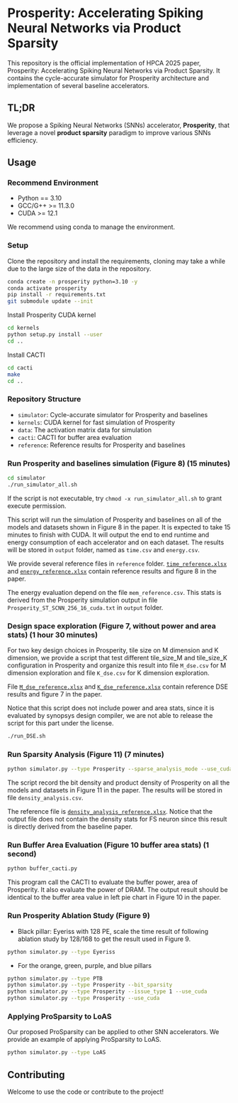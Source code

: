 # Prosperity: Accelerating Spiking Neural Networks via Product Sparsity

This repository is the official implementation of HPCA 2025 paper, Prosperity: Accelerating Spiking Neural Networks via Product Sparsity. It contains the cycle-accurate simulator for Prosperity architecture and implementation of several baseline accelerators.

## TL;DR
We propose a Spiking Neural Networks (SNNs) accelerator, **Prosperity**, that leverage a novel **product sparsity** paradigm to improve various SNNs efficiency.

## Usage

### Recommend Environment

- Python == 3.10
- GCC/G++ >= 11.3.0
- CUDA >= 12.1

We recommend using conda to manage the environment.


### Setup

Clone the repository and install the requirements, cloning may take a while due to the large size of the data in the repository.

```bash
conda create -n prosperity python=3.10 -y
conda activate prosperity
pip install -r requirements.txt
git submodule update --init
```

Install Prosperity CUDA kernel
```bash
cd kernels
python setup.py install --user
cd ..
```

Install CACTI
```bash
cd cacti
make
cd ..
```

### Repository Structure

- `simulator`: Cycle-accurate simulator for Prosperity and baselines
- `kernels`: CUDA kernel for fast simulation of Prosperity
- `data`: The activation matrix data for simulation
- `cacti`: CACTI for buffer area evaluation
- `reference`: Reference results for Prosperity and baselines

### Run Prosperity and baselines simulation (Figure 8) (15 minutes)

```bash
cd simulator
./run_simulator_all.sh
```

If the script is not executable, try ``chmod -x run_simulator_all.sh`` to grant execute permission.

This script will run the simulation of Prosperity and baselines on all of the models and datasets shown in Figure 8 in the paper. 
It is expected to take 15 minutes to finish with CUDA.
It will output the end to end runtime and energy consumption of each accelerator and on each dataset.
The results will be stored in `output` folder, named as `time.csv` and `energy.csv`.

We provide several reference files in `reference` folder. [`time_reference.xlsx`](reference/time_reference.xlsx) and [`energy_reference.xlsx`](reference/energy_reference.xlsx) contain reference results and figure 8 in the paper.

The energy evaluation depend on the file `mem_reference.csv`. This stats is derived from the Prosperity simulation output in file `Prosperity_ST_SCNN_256_16_cuda.txt` in `output` folder.

### Design space exploration (Figure 7, without power and area stats) (1 hour 30 minutes)

For two key design choices in Prosperity, tile size on M dimension and K dimension, we provide a script that test different tile_size_M and tile_size_K configuration in Prosperity and organize this result into file `M_dse.csv` for M dimension exploration and file `K_dse.csv` for K dimension exploration.

File [`M_dse_reference.xlsx`](reference/M_dse_reference.xlsx) and [`K_dse_reference.xlsx`](reference/K_dse_reference.xlsx) contain reference DSE results and figure 7 in the paper.

Notice that this script does not include power and area stats, since it is evaluated by synopsys design compiler, we are not able to release the script for this part under the license.


```bash
./run_DSE.sh
```

### Run Sparsity Analysis (Figure 11) (7 minutes)

```bash
python simulator.py --type Prosperity --sparse_analysis_mode --use_cuda
```

The script record the bit density and product density of Prosperity on all the models and datasets in Figure 11 in the paper.
The results will be stored in file `density_analysis.csv`. 

The reference file is [`density_analysis_reference.xlsx`](reference/density_analysis_reference.xlsx).
Notice that the output file does not contain the density stats for FS neuron since this result is directly derived from the baseline paper.

### Run Buffer Area Evaluation (Figure 10 buffer area stats) (1 second)

```bash
python buffer_cacti.py
```

This program call the CACTI to evaluate the buffer power, area of Prosperity. It also evaluate the power of DRAM.
The output result should be identical to the buffer area value in left pie chart in Figure 10 in the paper.

### Run Prosperity Ablation Study (Figure 9)

- Black pillar: Eyeriss with 128 PE, scale the time result of following ablation study by 128/168 to get the result used in Figure 9.
```bash
python simulator.py --type Eyeriss
```

- For the orange, green, purple, and blue pillars

```bash
python simulator.py --type PTB
python simulator.py --type Prosperity --bit_sparsity
python simulator.py --type Prosperity --issue_type 1 --use_cuda
python simulator.py --type Prosperity --use_cuda
```


### Applying ProSparsity to LoAS

Our proposed ProSparsity can be applied to other SNN accelerators. We provide an example of applying ProSparsity to LoAS.

```bash
python simulator.py --type LoAS
```


## Contributing

Welcome to use the code or contribute to the project!
